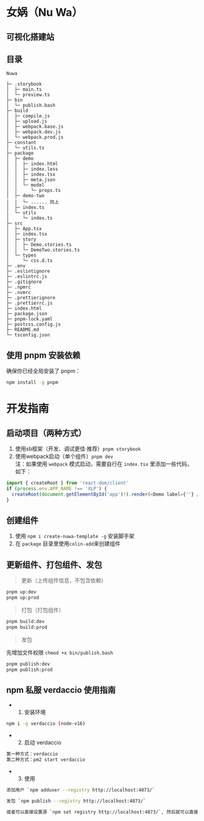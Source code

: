 # 女娲（Nu Wa）

## 可视化搭建站

## 目录

```shell
Nuwa

├─ .storybook
│  ├─ main.ts
│  └─ preview.ts
├─ bin
│  └─ publish.bash
├─ build
│  ├─ compile.js
│  ├─ upload.js
│  ├─ webpack.base.js
│  ├─ webpack.dev.js
│  └─ webpack.prod.js
├─ constant
│  └─ utils.ts
├─ package
│  ├─ demo
│  │  ├─ index.html
│  │  ├─ index.less
│  │  ├─ index.tsx
│  │  ├─ meta.json
│  │  └─ model
│  │     └─ props.ts
│  ├─ demo-two
│  │  └─ ...... 同上
│  ├─ index.ts
│  └─ utils
│     └─ index.ts
├─ src
│  ├─ App.tsx
│  ├─ index.tsx
│  ├─ story
│  │  ├─ Demo.stories.ts
│  │  └─ DemoTwo.stories.ts
│  └─ types
│     └─ css.d.ts
├─ .env
├─ .eslintignore
├─ .eslintrc.js
├─ .gitignore
├─ .npmrc
├─ .nvmrc
├─ .prettierignore
├─ .prettierrc.js
├─ index.html
├─ package.json
├─ pnpm-lock.yaml
├─ postcss.config.js
├─ README.md
└─ tsconfig.json
```


## 使用 pnpm 安装依赖

确保你已经全局安装了 pnpm：

```bash
npm install -g pnpm
```

# 开发指南

## 启动项目（两种方式）  

1. 使用sb框架（开发、调试更佳·推荐）`pnpm storybook`  
2. 使用webpack启动（单个组件）`pnpm dev`  
注：如果使用 `webpack` 模式启动，需要自行在 `index.tsx` 里添加一些代码，如下：
```js
import { createRoot } from 'react-dom/client'
if (process.env.APP_NAME !== 'XLP') {
  createRoot(document.getElementById('app')!).render(<Demo label={''} />)
}
```

## 创建组件  

1. 使用 `npm i create-nuwa-template -g` 安装脚手架
2. 在 `package` 目录里使用`colin-add`来创建组件

## 更新组件、打包组件、发包

> 更新（上传组件信息，不包含依赖）
```bash
pnpm up:dev
pnpm up:prod
```
> 打包（打包组件）
```bash
pnpm build:dev
pnpm build:prod
```
> 发包  

先增加文件权限 `chmod +x bin/publish.bash`
```bash
pnpm publish:dev
pnpm publish:prod
```

## npm 私服 verdaccio 使用指南
- 1. 安装环境
```bash
npm i -g verdaccio (node-v16)

```
- 2. 启动 verdaccio
```bash
第一种方式：verdaccio
第二种方式：pm2 start verdaccio
```
- 3. 使用
```bash
添加用户 `npm adduser --registry http://localhost:4873/`

发包 `npm publish --registry http://localhost:4873/`

或者可以直接设置源 `npm set registry http://localhost:4873/`, 然后就可以直接不带参数使用。
```

